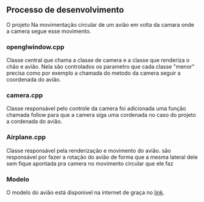 ## Processo de desenvolvimento
O projeto Na movimentação circular de um avião em volta da camara onde a camera segue esse movimento.

### openglwindow.cpp

Classe central que chama a classe de camera e a classe que renderiza o chão e avião. Nela são controlados os parametro que cada classe "menor" precisa como por exemplo a chamada do metodo da camera seguir a coordenada do avião.

### camera.cpp
Classe responsável pelo controle da camera foi adicionada uma função chamada follow para que a camera siga uma cordenada no caso do projeto a cordenada do avião.

### Airplane.cpp
Classe responsável pela renderização e movimento do avião. são responsável por fazer a rotação do avião de forma que a mesma lateral dele sem fique apontada pra camera no movimento circular que ele faz


### Modelo
O modelo do avião está disponivel na internet de graça no [link](https://free3d.com/pt/3d-model/airplane-v2--549103.html).
